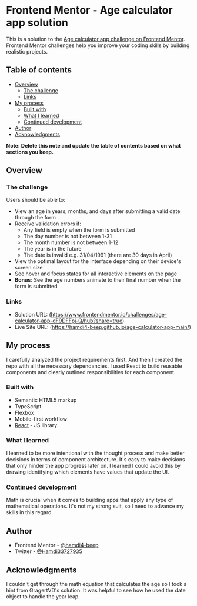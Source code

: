 # Frontend Mentor - Age calculator app solution

This is a solution to the [Age calculator app challenge on Frontend Mentor](https://www.frontendmentor.io/challenges/age-calculator-app-dF9DFFpj-Q). Frontend Mentor challenges help you improve your coding skills by building realistic projects. 

## Table of contents

- [Overview](#overview)
  - [The challenge](#the-challenge)
  - [Links](#links)
- [My process](#my-process)
  - [Built with](#built-with)
  - [What I learned](#what-i-learned)
  - [Continued development](#continued-development)
- [Author](#author)
- [Acknowledgments](#acknowledgments)

**Note: Delete this note and update the table of contents based on what sections you keep.**

## Overview

### The challenge

Users should be able to:

- View an age in years, months, and days after submitting a valid date through the form
- Receive validation errors if:
  - Any field is empty when the form is submitted
  - The day number is not between 1-31
  - The month number is not between 1-12
  - The year is in the future
  - The date is invalid e.g. 31/04/1991 (there are 30 days in April)
- View the optimal layout for the interface depending on their device's screen size
- See hover and focus states for all interactive elements on the page
- **Bonus**: See the age numbers animate to their final number when the form is submitted

### Links

- Solution URL: (https://www.frontendmentor.io/challenges/age-calculator-app-dF9DFFpj-Q/hub?share=true)
- Live Site URL: (https://hamdi4-beep.github.io/age-calculator-app-main/)

## My process

I carefully analyzed the project requirements first. And then I created the repo with all the necessary dependancies.
I used React to build reusable components and clearly outlined responsibilities for each component.

### Built with

- Semantic HTML5 markup
- TypeScript
- Flexbox
- Mobile-first workflow
- [React](https://reactjs.org/) - JS library

### What I learned

I learned to be more intentional with the thought process and make better decisions in terms of component architecture. It's easy to make decisions that only hinder the app progress later on. I learned I could avoid this by drawing identifying which elements have values that update the UI.

### Continued development

Math is crucial when it comes to building apps that apply any type of mathematical operations. It's not my strong suit, so I need to advance my skills in this regard.

## Author

- Frontend Mentor - [@hamdi4-beep](https://www.frontendmentor.io/profile/hamdi4-beep)
- Twitter - [@Hamdi33727935](https://twitter.com/Hamdi33727935)

## Acknowledgments

I couldn't get through the math equation that calculates the age so I took a hint from GragertVD's solution. It was helpful to see how he used the date object to handle the year leap.